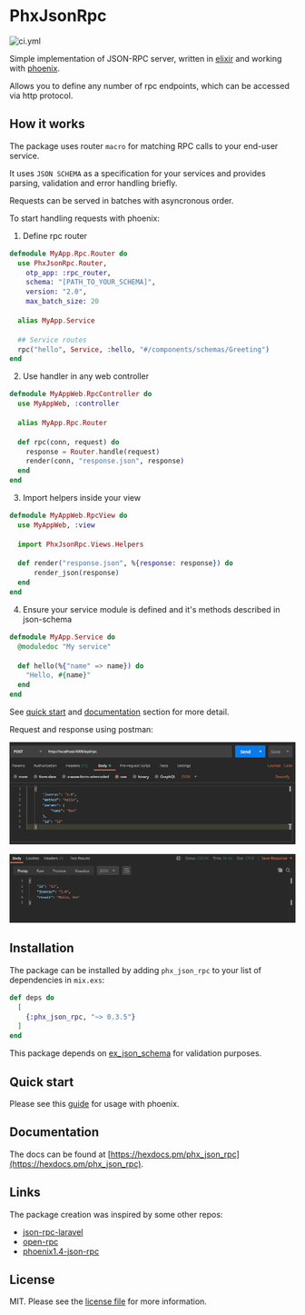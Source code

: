 # PhxJsonRpc

![ci.yml](https://github.com/shirokovnv/phx_json_rpc/actions/workflows/ci.yml/badge.svg)

Simple implementation of JSON-RPC server, written in [elixir](https://elixir-lang.org/) and working with [phoenix](https://www.phoenixframework.org/).

Allows you to define any number of rpc endpoints, which can be accessed via http protocol.

## How it works

The package uses router `macro` for matching RPC calls to your end-user service.

It uses `JSON SCHEMA` as a specification for your services and provides parsing, validation and error handling briefly.

Requests can be served in batches with asyncronous order.

To start handling requests with phoenix:

1. Define rpc router

```elixir
defmodule MyApp.Rpc.Router do
  use PhxJsonRpc.Router,
    otp_app: :rpc_router,
    schema: "[PATH_TO_YOUR_SCHEMA]",
    version: "2.0",
    max_batch_size: 20

  alias MyApp.Service

  ## Service routes
  rpc("hello", Service, :hello, "#/components/schemas/Greeting")
end
```

2. Use handler in any web controller

```elixir
defmodule MyAppWeb.RpcController do
  use MyAppWeb, :controller

  alias MyApp.Rpc.Router

  def rpc(conn, request) do
    response = Router.handle(request)
    render(conn, "response.json", response)
  end
end
```

3. Import helpers inside your view

```elixir
defmodule MyAppWeb.RpcView do
  use MyAppWeb, :view

  import PhxJsonRpc.Views.Helpers

  def render("response.json", %{response: response}) do
      render_json(response)
  end
end
```

4. Ensure your service module is defined and it's methods described in json-schema

```elixir
defmodule MyApp.Service do
  @moduledoc "My service"

  def hello(%{"name" => name}) do
    "Hello, #{name}"
  end
end
```

See [quick start](#quick-start) and [documentation](#documentation) section for more detail.

Request and response using postman:

![request](test/priv/static/assets/request.png "request")

![response](test/priv/static/assets/response.png "response")

## Installation

The package can be installed
by adding `phx_json_rpc` to your list of dependencies in `mix.exs`:

```elixir
def deps do
  [
    {:phx_json_rpc, "~> 0.3.5"}
  ]
end
```

This package depends on [ex_json_schema](https://github.com/jonasschmidt/ex_json_schema) for validation purposes.

## Quick start

Please see this [guide](https://hexdocs.pm/phx_json_rpc/PhxJsonRpc.html) for usage with phoenix.

## Documentation

The docs can be found at [https://hexdocs.pm/phx_json_rpc](https://hexdocs.pm/phx_json_rpc).

## Links

The package creation was inspired by some other repos:

- [json-rpc-laravel](https://github.com/avto-dev/json-rpc-laravel)
- [open-rpc](https://github.com/open-rpc/)
- [phoenix1.4-json-rpc](https://github.com/vruizext/phoenix1.4-json-rpc)

## License

MIT. Please see the [license file](LICENSE.md) for more information.

